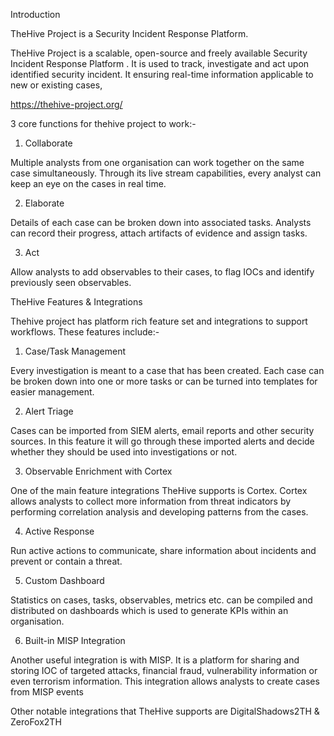 Introduction

TheHive Project is a Security Incident Response Platform. 

TheHive Project is a scalable, open-source and freely available Security Incident Response Platform . It is used to track, investigate and act upon identified security incident. It ensuring real-time information applicable to new or existing cases, 

 https://thehive-project.org/
 
 3 core functions for thehive project to work:-
 
 1) Collaborate 
 
 Multiple analysts from one organisation can work together on the same case simultaneously. Through its live stream capabilities,
 every analyst can keep an eye on the cases in real time.
 
 2) Elaborate

 Details of each case can be broken down into associated tasks. Analysts can record their progress, attach artifacts of evidence and assign tasks. 
 
 3) Act

Allow analysts to add observables to their cases, to flag IOCs and identify previously seen observables. 

TheHive Features & Integrations

Thehive project has platform rich feature set and integrations to support workflows. These features include:-

1) Case/Task Management

Every investigation is meant to a case that has been created. Each case can be broken down into one or more tasks or can be turned into templates for easier management.

2) Alert Triage

Cases can be imported from SIEM alerts, email reports and other security  sources. In this feature it will go through these imported alerts and decide whether they should be used into investigations or not.

3) Observable Enrichment with Cortex

One of the main feature integrations TheHive supports is Cortex. Cortex allows analysts to collect more information from threat indicators by performing correlation analysis and developing patterns from the cases.

4) Active Response

Run active actions to communicate, share information about incidents and prevent or contain a threat.

5) Custom Dashboard

Statistics on cases, tasks, observables, metrics etc. can be compiled and distributed on dashboards which is  used to generate KPIs within an organisation. 

6) Built-in MISP Integration 

Another useful integration is with MISP. It is a platform for sharing and storing IOC of targeted attacks, financial fraud, vulnerability information or even terrorism information. This integration allows analysts to create cases from MISP events

Other notable integrations that TheHive supports are DigitalShadows2TH & ZeroFox2TH






























